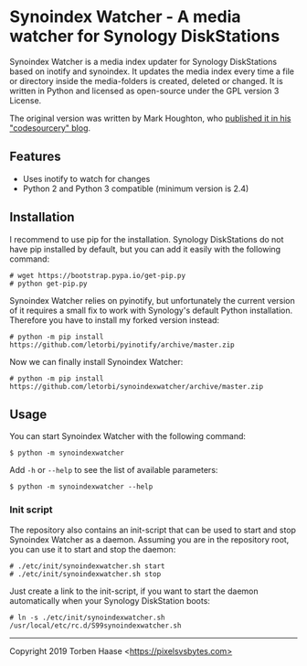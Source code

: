 Synoindex Watcher - A media watcher for Synology DiskStations
=============================================================

Synoindex Watcher is a media index updater for Synology DiskStations based on inotify and synoindex. It updates the
media index every time a file or directory inside the media-folders is created, deleted or changed. It is written in
Python and licensed as open-source under the GPL version 3 License.

The original version was written by Mark Houghton, who [published it in his "codesourcery"
blog](https://codesourcery.wordpress.com/2012/11/29/more-on-the-synology-nas-automatically-indexing-new-files/).

## Features

* Uses inotify to watch for changes
* Python 2 and Python 3 compatible (minimum version is 2.4)

## Installation

I recommend to use pip for the installation. Synology DiskStations do not have pip installed by default, but you can add
it easily with the following command:

```
# wget https://bootstrap.pypa.io/get-pip.py
# python get-pip.py
```

Synoindex Watcher relies on pyinotify, but unfortunately the current version of it requires a small fix to work with
Synology's default Python installation. Therefore you have to install my forked version instead:

```
# python -m pip install https://github.com/letorbi/pyinotify/archive/master.zip
```

Now we can finally install Synoindex Watcher:

```
# python -m pip install https://github.com/letorbi/synoindexwatcher/archive/master.zip
```

## Usage

You can start Synoindex Watcher with the following command:

```
$ python -m synoindexwatcher
```

Add `-h` or `--help` to see the list of available parameters:

```
$ python -m synoindexwatcher --help
```

### Init script

The repository also contains an init-script that can be used to start and stop Synoindex Watcher as a daemon. Assuming
you are in the repository root, you can use it to start and stop the daemon:

```
# ./etc/init/synoindexwatcher.sh start
# ./etc/init/synoindexwatcher.sh stop
```

Just create a link to the init-script, if you want to start the daemon automatically when your Synology DiskStation
boots:

```
# ln -s ./etc/init/synoindexwatcher.sh /usr/local/etc/rc.d/S99synoindexwatcher.sh
```


----

Copyright 2019 Torben Haase \<https://pixelsvsbytes.com>
